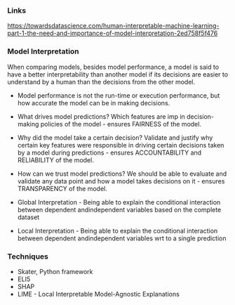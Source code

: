 ### Links
https://towardsdatascience.com/human-interpretable-machine-learning-part-1-the-need-and-importance-of-model-interpretation-2ed758f5f476

### Model Interpretation
When comparing models, besides model performance, a model is said to have a better interpretability than another model if its decisions are easier to understand by a human than the decisions from the other model.
* Model performance is not the run-time or execution performance, but how accurate the model can be in making decisions.
* What drives model predictions? Which features are imp in decision-making policies of the model - ensures FAIRNESS of the model.
* Why did the model take a certain decision? Validate and justify why certain key features were responsible in driving certain decisions taken by a model during predictions - ensures ACCOUNTABILITY and RELIABILITY of the model.
* How can we trust model predictions? We should be able to evaluate and validate any data point and how a model takes decisions on it - ensures TRANSPARENCY of the model.

* Global Interpretation - Being able to explain the conditional interaction between dependent andindependent variables based on the complete dataset
* Local Interpretation - Being able to explain the conditional interaction between dependent andindependent variables wrt to a single prediction

### Techniques
* Skater, Python framework
* ELI5
* SHAP
* LIME - Local Interpretable Model-Agnostic Explanations











